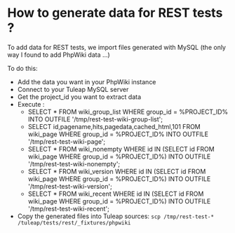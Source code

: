 # How to generate data for REST tests ?

To add data for REST tests, we import files generated with MySQL (the only way I found to add PhpWiki data ...)

To do this:

* Add the data you want in your PhpWiki instance
* Connect to your Tuleap MySQL server
* Get the project_id you want to extract data
* Execute :
    - SELECT * FROM wiki_group_list WHERE group_id = %PROJECT_ID% INTO OUTFILE '/tmp/rest-test-wiki-group-list';
    - SELECT id,pagename,hits,pagedata,cached_html,101 FROM wiki_page WHERE group_id = %PROJECT_ID% INTO OUTFILE '/tmp/rest-test-wiki-page';
    - SELECT * FROM wiki_nonempty WHERE id IN (SELECT id FROM wiki_page WHERE group_id = %PROJECT_ID%) INTO OUTFILE '/tmp/rest-test-wiki-nonempty';
    - SELECT * FROM wiki_version WHERE id IN (SELECT id FROM wiki_page WHERE group_id = %PROJECT_ID%) INTO OUTFILE '/tmp/rest-test-wiki-version';
    - SELECT * FROM wiki_recent WHERE id IN (SELECT id FROM wiki_page WHERE group_id = %PROJECT_ID%) INTO OUTFILE '/tmp/rest-test-wiki-recent';
* Copy the generated files into Tuleap sources: `scp /tmp/rest-test-* /tuleap/tests/rest/_fixtures/phpwiki`
